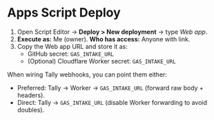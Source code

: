 # Apps Script Deploy

1. Open Script Editor → **Deploy > New deployment** → type *Web app*.
2. **Execute as:** Me (owner). **Who has access:** Anyone with link.
3. Copy the Web app URL and store it as:
   - GitHub secret: `GAS_INTAKE_URL`
   - (Optional) Cloudflare Worker secret: `GAS_INTAKE_URL`

When wiring Tally webhooks, you can point them either:

- Preferred: Tally → Worker → `GAS_INTAKE_URL` (forward raw body + headers).
- Direct: Tally → `GAS_INTAKE_URL` (disable Worker forwarding to avoid doubles).

